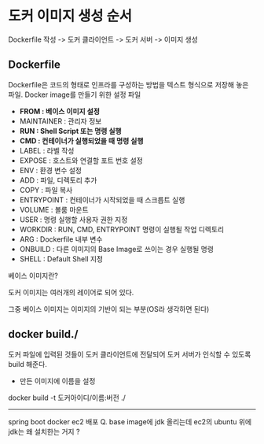# 도커 이미지 생성 순서

Dockerfile 작성 -> 도커 클라이언트 -> 도커 서버 -> 이미지 생성

## Dockerfile
Dockerfile은 코드의 형태로 인프라를 구성하는 방법을 텍스트 형식으로 저장해 놓은 파일. Docker image를 만들기 위한 설정 파일

* **FROM : 베이스 이미지 설정**
* MAINTAINER : 관리자 정보
* **RUN : Shell Script 또는 명령 실행**
* **CMD : 컨테이너가 실행되었을 때 명령 실행**
* LABEL : 라벨 작성
* EXPOSE : 호스트와 연결할 포트 번호 설정
* ENV : 환경 변수 설정
* ADD : 파일, 디렉토리 추가
* COPY : 파일 복사
* ENTRYPOINT : 컨테이너가 시작되었을 때 스크릅트 실행
* VOLUME : 볼룸 마운트
* USER : 명령 실행할 사용자 권한 지정
* WORKDIR : RUN, CMD, ENTRYPOINT 명령이 실행될 작업 디렉토리
* ARG : Dockerfile 내부 변수
* ONBUILD : 다른 이미지의 Base Image로 쓰이는 경우 실행될 명령
* SHELL : Default Shell 지정


베이스 이미지란?

도커 이미지는 여러개의 레이어로 되어 있다.

그중 베이스 이미지는 이미지의 기반이 되는 부분(OS라 생각하면 된다)

## docker build./

도커 파일에 입력된 것들이 도커 클라이언트에 전달되어 도커 서버가 인식할 수 있도록 build 해준다.

* 만든 이미지에 이름을 설정

docker build -t 도커아이디/이름:버전 ./

___

spring boot docker ec2 배포
Q. base image에 jdk 올리는데 ec2의 ubuntu 위에 jdk는 왜 설치한는 거지 ?
